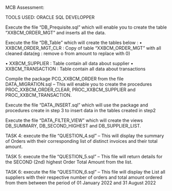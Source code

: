 MCB Assessment:

TOOLS USED: ORACLE SQL DEVELOPPER

Execute the file “DB_Prequisite.sql” which will enable you to create the table “XXBCM_ORDER_MGT” and inserts all the data.

Execute the file “DB_Table” which will create the tables below : • XXBCM_ORDER_MGT_CLR : Copy of table “XXBCM_ORDER_MGT” with all cleaned data(eg : remove o from amount to replace with 0) 

• XXBCM_SUPPLIER : Table contain all data about supplier 
• XXBCM_TRANSACTION : Table contain all data about transactions

Compile the package PCG_XXBCM_ORDER from the file DATA_MIGRATION.sql – This will enable you to create the procedures PROC_XXBCM_ORDER_CLEAR, PROC_XXBCM_SUPPLIER and PROC_XXBCM_TRANSACTION.

Execute the file “DATA_INSERT.sql” which will use the package and procedures create in step 3 to insert data in the tables created in step2

Execute the file “DATA_FILTER_VIEW” which will create the views DB_SUMMARY, DB_SECOND_HIGHEST and DB_SUPPLIER_LIST.

TASK 4: execute the file “QUESTION_4.sql” – This will display the summary of Orders with their corresponding list of distinct invoices and their total amount.

TASK 5: execute the file “QUESTION_5.sql” – This file will return details for the SECOND (2nd) highest Order Total Amount from the list.

TASK 6: execute the file “QUESTION_6.sql” – This file will display the List all suppliers with their respective number of orders and total amount ordered from them between the period of 01 January 2022 and 31 August 2022
